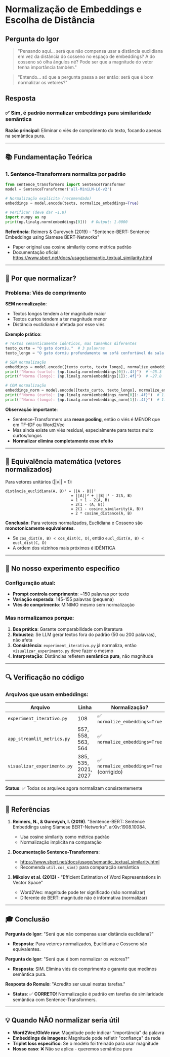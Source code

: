 # Normalização de Embeddings e Escolha de Distância

## Pergunta do Igor

> "Pensando aqui... será que não compensa usar a distância euclidiana em vez da distância do cosseno no espaço de embeddings? A do cosseno só olha ângulos né? Pode ser que a magnitude do vetor tenha importância também."

> "Entendo... só que a pergunta passa a ser então: será que é bom normalizar os vetores?"

## Resposta

### ✅ Sim, é padrão normalizar embeddings para similaridade semântica

**Razão principal**: Eliminar o viés de comprimento do texto, focando apenas na semântica pura.

---

## 📚 Fundamentação Teórica

### 1. Sentence-Transformers normaliza por padrão

```python
from sentence_transformers import SentenceTransformer
model = SentenceTransformer('all-MiniLM-L6-v2')

# Normalização explícita (recomendado)
embeddings = model.encode(texts, normalize_embeddings=True)

# Verificar (deve dar ~1.0)
import numpy as np
print(np.linalg.norm(embeddings[0]))  # Output: 1.0000
```

**Referência**: Reimers & Gurevych (2019) - "Sentence-BERT: Sentence Embeddings using Siamese BERT-Networks"
- Paper original usa cosine similarity como métrica padrão
- Documentação oficial: https://www.sbert.net/docs/usage/semantic_textual_similarity.html

---

## 🔬 Por que normalizar?

### Problema: Viés de comprimento

**SEM normalização**:
- Textos longos tendem a ter magnitude maior
- Textos curtos tendem a ter magnitude menor
- Distância euclidiana é afetada por esse viés

**Exemplo prático**:
```python
# Textos semanticamente idênticos, mas tamanhos diferentes
texto_curto = "O gato dormiu."  # 3 palavras
texto_longo = "O gato dormiu profundamente no sofá confortável da sala durante toda a tarde ensolarada de domingo."  # 16 palavras

# SEM normalização
embeddings = model.encode([texto_curto, texto_longo], normalize_embeddings=False)
print(f"Norma (curto): {np.linalg.norm(embeddings[0]):.4f}")  # ~25.3
print(f"Norma (longo): {np.linalg.norm(embeddings[1]):.4f}")  # ~27.8

# COM normalização
embeddings_norm = model.encode([texto_curto, texto_longo], normalize_embeddings=True)
print(f"Norma (curto): {np.linalg.norm(embeddings_norm[0]):.4f}")  # 1.0000
print(f"Norma (longo): {np.linalg.norm(embeddings_norm[1]):.4f}")  # 1.0000
```

**Observação importante**: 
- Sentence-Transformers usa **mean pooling**, então o viés é MENOR que em TF-IDF ou Word2Vec
- Mas ainda existe um viés residual, especialmente para textos muito curtos/longos
- **Normalizar elimina completamente esse efeito**

---

## 📐 Equivalência matemática (vetores normalizados)

Para vetores unitários (||v|| = 1):

```
distância_euclidiana(A, B)² = ||A - B||²
                             = ||A||² + ||B||² - 2⟨A, B⟩
                             = 1 + 1 - 2⟨A, B⟩
                             = 2(1 - ⟨A, B⟩)
                             = 2(1 - cosine_similarity(A, B))
                             = 2 * cosine_distance(A, B)
```

**Conclusão**: Para vetores normalizados, Euclidiana e Cosseno são **monotonicamente equivalentes**.
- Se `cos_dist(A, B) < cos_dist(C, D)`, então `eucl_dist(A, B) < eucl_dist(C, D)`
- A ordem dos vizinhos mais próximos é IDÊNTICA

---

## 🎯 No nosso experimento específico

### Configuração atual:
- **Prompt controla comprimento**: ~150 palavras por texto
- **Variação esperada**: 145-155 palavras (pequena)
- **Viés de comprimento**: MÍNIMO mesmo sem normalização

### Mas normalizamos porque:

1. **Boa prática**: Garante comparabilidade com literatura
2. **Robustez**: Se LLM gerar textos fora do padrão (50 ou 200 palavras), não afeta
3. **Consistência**: `experiment_iterativo.py` já normaliza, então `visualizar_experimento.py` deve fazer o mesmo
4. **Interpretação**: Distâncias refletem **semântica pura**, não magnitude

---

## 🔍 Verificação no código

### Arquivos que usam embeddings:

| Arquivo | Linha | Normalização? |
|---------|-------|---------------|
| `experiment_iterativo.py` | 108 | ✅ `normalize_embeddings=True` |
| `app_streamlit_metrics.py` | 557, 558, 563, 564 | ✅ `normalize_embeddings=True` |
| `visualizar_experimento.py` | 385, 535, 2021, 2027 | ✅ `normalize_embeddings=True` (corrigido) |

**Status**: ✅ Todos os arquivos agora normalizam consistentemente

---

## 📖 Referências

1. **Reimers, N., & Gurevych, I. (2019)**. "Sentence-BERT: Sentence Embeddings using Siamese BERT-Networks". arXiv:1908.10084.
   - Usa cosine similarity como métrica padrão
   - Normalização implícita na comparação

2. **Documentação Sentence-Transformers**:
   - https://www.sbert.net/docs/usage/semantic_textual_similarity.html
   - Recomenda `util.cos_sim()` para comparação semântica

3. **Mikolov et al. (2013)** - "Efficient Estimation of Word Representations in Vector Space"
   - Word2Vec: magnitude pode ter significado (não normalizar)
   - Diferente de BERT: magnitude não é informativa (normalizar)

---

## 🎓 Conclusão

**Pergunta do Igor**: "Será que não compensa usar distância euclidiana?"
- **Resposta**: Para vetores normalizados, Euclidiana e Cosseno são equivalentes.

**Pergunta do Igor**: "Será que é bom normalizar os vetores?"
- **Resposta**: SIM. Elimina viés de comprimento e garante que medimos semântica pura.

**Resposta do Romulo**: "Acredito ser usual nestas tarefas."
- **Status**: ✅ **CORRETO**! Normalização é padrão em tarefas de similaridade semântica com Sentence-Transformers.

---

## 💡 Quando NÃO normalizar seria útil

- **Word2Vec/GloVe raw**: Magnitude pode indicar "importância" da palavra
- **Embeddings de imagens**: Magnitude pode refletir "confiança" da rede
- **Triplet loss específico**: Se o modelo foi treinado para usar magnitude
- **Nosso caso**: ❌ Não se aplica - queremos semântica pura


